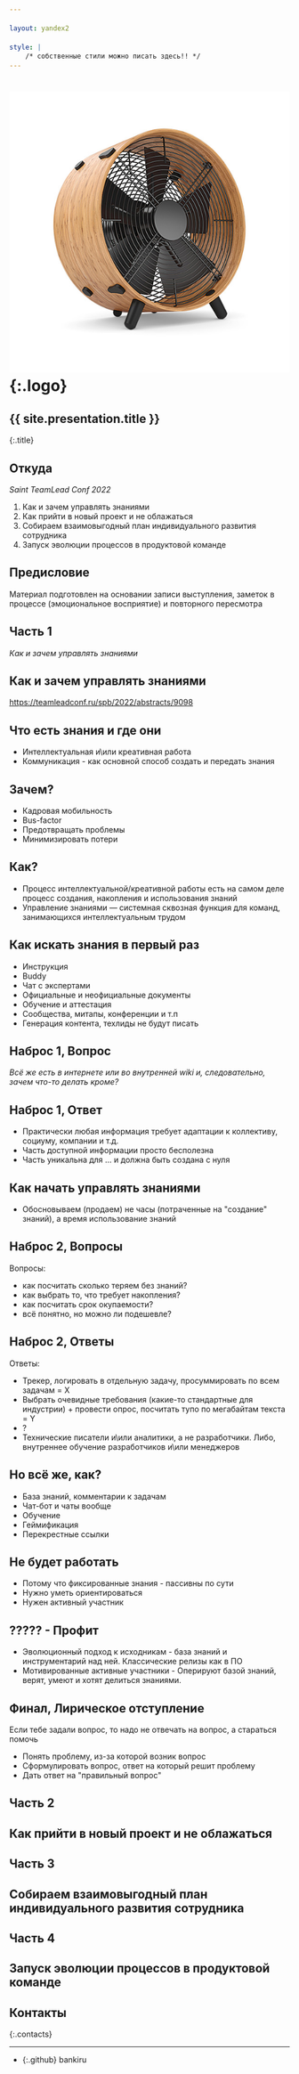```yaml
---

layout: yandex2

style: |
    /* собственные стили можно писать здесь!! */
---
```


# ![](pictures/ventilator.jpg){:.logo}

## {{ site.presentation.title }}
{:.title}

## Откуда

*Saint TeamLead Conf 2022*

1. Как и зачем управлять знаниями
2. Как прийти в новый проект и не облажаться
3. Собираем взаимовыгодный план индивидуального развития сотрудника
4. Запуск эволюции процессов в продуктовой команде

## Предисловие

Материал подготовлен на основании записи выступления, заметок в процессе (эмоциональное восприятие) и повторного пересмотра

## Часть 1

*Как и зачем управлять знаниями*

## Как и зачем управлять знаниями

https://teamleadconf.ru/spb/2022/abstracts/9098

## Что есть знания и где они

* Интеллектуальная и\или креативная работа
* Коммуникация - как основной способ создать и передать знания

## Зачем?

* Кадровая мобильность 
* Bus-factor
* Предотвращать проблемы
* Минимизировать потери

## Как?

* Процесс интеллектуальной/креативной работы есть на самом деле процесс создания, накопления и использования знаний
* Управление знаниями — системная сквозная функция для команд, занимающихся интеллектуальным трудом

## Как искать знания в первый раз

* Инструкция
* Buddy
* Чат с экспертами
* Официальные и неофициальные документы
* Обучение и аттестация
* Сообщества, митапы, конференции и т.п
* Генерация контента, техлиды не будут писать

## Наброс 1, Вопрос

*Всё же есть в интернете или во внутренней wiki и, следовательно, зачем что-то делать кроме?*

## Наброс 1, Ответ

* Практически любая информация требует адаптации к коллективу, социуму, компании и т.д.
* Часть доступной информации просто бесполезна
* Часть уникальна для ... и должна быть создана с нуля

## Как начать управлять знаниями

* Обосновываем (продаем) не часы (потраченные на "создание" знаний), а время использование знаний

## Наброс 2, Вопросы

Вопросы:
* как посчитать сколько теряем без знаний?
* как выбрать то, что требует накопления?
* как посчитать срок окупаемости?
* всё понятно, но можно ли подешевле?

## Наброс 2, Ответы

Ответы:
* Трекер, логировать в отдельную задачу, просуммировать по всем задачам = X
* Выбрать очевидные требования (какие-то стандартные для индустрии) + провести опрос, посчитать тупо по мегабайтам текста = Y 
* ?
* Технические писатели и\или аналитики, а не разработчики. Либо, внутреннее обучение разработчиков и\или менеджеров

## Но всё же, как?

* База знаний, комментарии к задачам
* Чат-бот и чаты вообще
* Обучение
* Геймификация
* Перекрестные ссылки

## Не будет работать

* Потому что фиксированные знания - пассивны по сути
* Нужно уметь ориентироваться
* Нужен активный участник

## ????? - Профит

* Эволюционный подход к исходникам - база знаний и инструментарий над ней. Классические релизы как в ПО
* Мотивированные активные участники - Оперируют базой знаний, верят, умеют и хотят делиться знаниями.

## Финал, Лирическое отступление

Если тебе задали вопрос, то надо не отвечать на вопрос, а стараться помочь

* Понять проблему, из-за которой возник вопрос 
* Сформулировать вопрос, ответ на который решит проблему
* Дать ответ на "правильный вопрос"

## Часть 2

## Как прийти в новый проект и не облажаться

## Часть 3

## Собираем взаимовыгодный план индивидуального развития сотрудника

## Часть 4

## Запуск эволюции процессов в продуктовой команде

## Контакты
{:.contacts}

<!-- разделитель контактов -->
-------

<!-- center -->

- {:.github} bankiru

<!-- right -->
